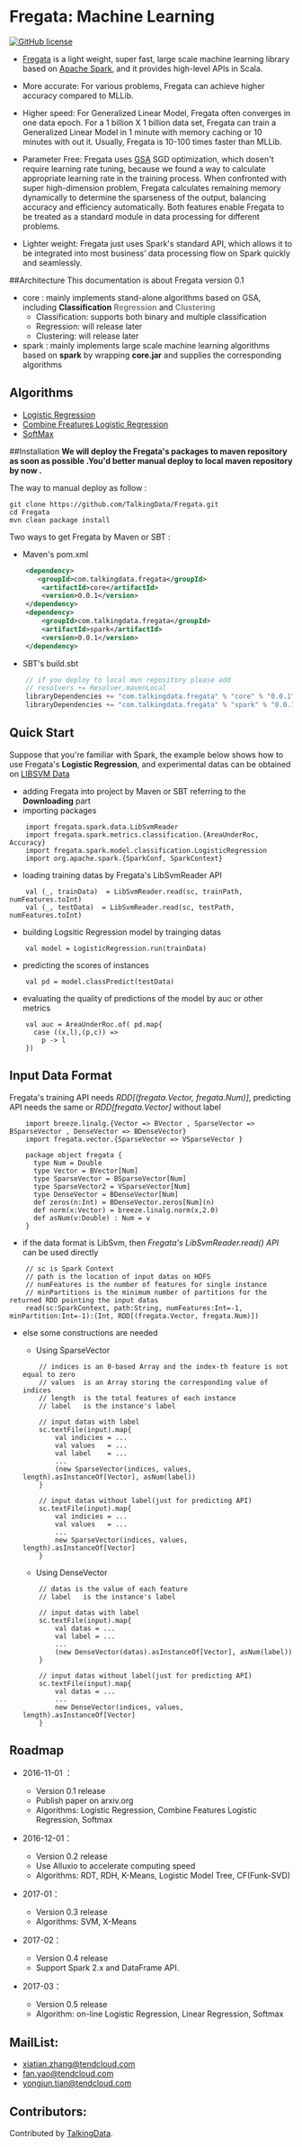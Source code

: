 Fregata: Machine Learning
==================================

[![GitHub license](http://og41w30k3.bkt.clouddn.com/apache2.svg)](./LICENSE)

- [Fregata](http://talkingdata.com) is a light weight, super fast, large scale machine learning library based on [Apache Spark](http://spark.apache.org/), and it provides high-level APIs in Scala.

- More accurate: For various problems, Fregata can achieve higher accuracy compared to MLLib.

- Higher speed: For Generalized Linear Model, Fregata often converges in one data epoch. For a 1 billion X 1 billion data set, Fregata can train a Generalized Linear Model in 1 minute with memory caching or 10 minutes with out it. Usually, Fregata is 10-100 times faster than MLLib.

- Parameter Free: Fregata uses [GSA](http://arxiv.org/abs/1611.03608) SGD optimization, which dosen't require learning rate tuning, because we found a way to calculate appropriate learning rate in the training process. When confronted with super high-dimension problem, Fregata calculates remaining memory dynamically to determine the sparseness of the output, balancing accuracy and efficiency automatically. Both features enable Fregata to be treated as a standard module in data processing for different problems.

- Lighter weight: Fregata just uses Spark's standard API,  which allows it to be integrated into most business’ data processing flow on Spark quickly and seamlessly.

##Architecture
This documentation is about Fregata version 0.1

- core : mainly implements stand-alone algorithms based on GSA, including  **Classification** <font color=#808080> **Regression**</font> and <font color=#808080>  **Clustering** </font>
  - Classification: supports both binary and multiple classification
  - Regression: will release later
  - Clustering: will release later
- spark : mainly implements large scale machine learning algorithms based on **spark** by wrapping **core.jar** and supplies the corresponding algorithms


## Algorithms

- [Logistic Regression](./docs/logistic_regression.md)
- [Combine Freatures Logistic Regression](./docs/clr.md)
- [SoftMax](./docs/softmax.md)

##Installation
**We will deploy the Fregata's packages to maven repository as soon as possible .You'd better manual deploy to local maven repository by now .**

The way to manual deploy as follow :
```
git clone https://github.com/TalkingData/Fregata.git
cd Fregata
mvn clean package install
```

Two ways to get Fregata by Maven or SBT :

- Maven's pom.xml

```xml
    <dependency>
       <groupId>com.talkingdata.fregata</groupId>
        <artifactId>core</artifactId>
        <version>0.0.1</version>
    </dependency>
    <dependency>
        <groupId>com.talkingdata.fregata</groupId>
        <artifactId>spark</artifactId>
        <version>0.0.1</version>
    </dependency>
```

- SBT's build.sbt

```scala
    // if you deploy to local mvn repository please add
    // resolvers += Resolver.mavenLocal
    libraryDependencies += "com.talkingdata.fregata" % "core" % "0.0.1"
    libraryDependencies += "com.talkingdata.fregata" % "spark" % "0.0.1"
```

## Quick Start
Suppose that you're familiar with Spark, the example below shows how to use Fregata's **Logistic Regression**, and experimental datas can be obtained on [LIBSVM Data](https://www.csie.ntu.edu.tw/~cjlin/libsvmtools/datasets/)

- adding Fregata into project by Maven or SBT referring to the **Downloading** part
- importing packages

```
	import fregata.spark.data.LibSvmReader
	import fregata.spark.metrics.classification.{AreaUnderRoc, Accuracy}
	import fregata.spark.model.classification.LogisticRegression
	import org.apache.spark.{SparkConf, SparkContext}
```

- loading training datas by Fregata's LibSvmReader API

```
    val (_, trainData)  = LibSvmReader.read(sc, trainPath, numFeatures.toInt)
    val (_, testData)  = LibSvmReader.read(sc, testPath, numFeatures.toInt)
```

- building Logsitic Regression model by trainging datas

```
    val model = LogisticRegression.run(trainData)
```

- predicting the scores of instances

```
    val pd = model.classPredict(testData)
```

- evaluating the quality of predictions of the model by auc or other metrics

```
    val auc = AreaUnderRoc.of( pd.map{
      case ((x,l),(p,c)) =>
        p -> l
    })
```

## Input Data Format
Fregata's training API needs *RDD[(fregata.Vector, fregata.Num)]*, predicting API needs the same or *RDD[fregata.Vector]* without label

```
	import breeze.linalg.{Vector => BVector , SparseVector => BSparseVector , DenseVector => BDenseVector}
	import fregata.vector.{SparseVector => VSparseVector }

	package object fregata {
	  type Num = Double
	  type Vector = BVector[Num]
	  type SparseVector = BSparseVector[Num]
	  type SparseVector2 = VSparseVector[Num]
	  type DenseVector = BDenseVector[Num]
	  def zeros(n:Int) = BDenseVector.zeros[Num](n)
	  def norm(x:Vector) = breeze.linalg.norm(x,2.0)
	  def asNum(v:Double) : Num = v
	}

```

- if the data format is LibSvm, then *Fregata's LibSvmReader.read() API* can be used directly

```
	// sc is Spark Context
	// path is the location of input datas on HDFS
	// numFeatures is the number of features for single instance
	// minPartitions is the minimum number of partitions for the returned RDD pointing the input datas
	read(sc:SparkContext, path:String, numFeatures:Int=-1, minPartition:Int=-1):(Int, RDD[(fregata.Vector, fregata.Num)])
```

- else some constructions are needed

	- Using SparseVector

	```
		// indices is an 0-based Array and the index-th feature is not equal to zero
		// values  is an Array storing the corresponding value of indices
		// length  is the total features of each instance
		// label   is the instance's label

		// input datas with label
		sc.textFile(input).map{
			val indicies = ...
			val values   = ...
			val label    = ...
			...
			(new SparseVector(indices, values, length).asInstanceOf[Vector], asNum(label))
		}

		// input datas without label(just for predicting API)
		sc.textFile(input).map{
			val indicies = ...
			val values   = ...
			...
			new SparseVector(indices, values, length).asInstanceOf[Vector]
		}
	```
	- Using DenseVector

	```
		// datas is the value of each feature
		// label   is the instance's label

		// input datas with label
		sc.textFile(input).map{
			val datas = ...
			val label = ...
			...
			(new DenseVector(datas).asInstanceOf[Vector], asNum(label))
		}

		// input datas without label(just for predicting API)
		sc.textFile(input).map{
			val datas = ...
			...
			new DenseVector(indices, values, length).asInstanceOf[Vector]
		}
	```


## Roadmap

- 2016-11-01 ：
  - Version 0.1 release
  - Publish paper on arxiv.org
  - Algorithms: Logistic Regression, Combine Features Logistic Regression, Softmax

- 2016-12-01：
  - Version 0.2 release
  - Use Alluxio to accelerate computing speed
  - Algorithms: RDT, RDH, K-Means, Logistic Model Tree, CF(Funk-SVD)

- 2017-01：
  - Version 0.3 release
  - Algorithms: SVM, X-Means

- 2017-02：
  - Version 0.4 release
  - Support Spark 2.x and DataFrame API.

- 2017-03：
  - Version 0.5 release
  - Algorithm: on-line Logistic Regression, Linear Regression, Softmax

## MailList:
   - xiatian.zhang@tendcloud.com
   - fan.yao@tendcloud.com
   - yongjun.tian@tendcloud.com

## Contributors:

Contributed by [TalkingData](https://github.com/TalkingData/Fregata/contributors).
